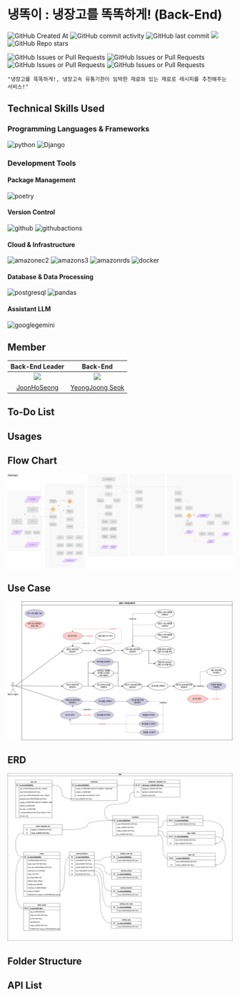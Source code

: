 # 냉똑이 : 냉장고를 똑똑하게! (Back-End)
![GitHub Created At](https://img.shields.io/github/created-at/OZ-Coding-School/oz_03_main-002-BE)
![GitHub commit activity](https://img.shields.io/github/commit-activity/t/OZ-Coding-School/oz_03_main-002-BE)
![GitHub last commit](https://img.shields.io/github/last-commit/OZ-Coding-School/oz_03_main-002-BE)
<a href="https://hits.seeyoufarm.com"><img src="https://hits.seeyoufarm.com/api/count/incr/badge.svg?url=https://github.com/OZ-Coding-School/oz_03_main-002-BE&count_bg=%23D2F3FF&title_bg=%235EEAFF&icon=&icon_color=%23E7E7E7&title=Hits&edge_flat=false"/></a>
![GitHub Repo stars](https://img.shields.io/github/stars/OZ-Coding-School/oz_03_main-002-BE)


![GitHub Issues or Pull Requests](https://img.shields.io/github/issues/OZ-Coding-School/oz_03_main-002-BE)
![GitHub Issues or Pull Requests](https://img.shields.io/github/issues-closed/OZ-Coding-School/oz_03_main-002-BE)
![GitHub Issues or Pull Requests](https://img.shields.io/github/issues-pr/OZ-Coding-School/oz_03_main-002-BE)
![GitHub Issues or Pull Requests](https://img.shields.io/github/issues-pr-closed/OZ-Coding-School/oz_03_main-002-BE)

```
"냉장고를 똑똑하게!, 냉장고속 유통기한이 임박한 재료와 있는 재료로 레시피를 추천해주는 서비스!"
```

## Technical Skills Used
### Programming Languages & Frameworks
![python](https://img.shields.io/badge/python-1D9FD7?style=for-the-badge&logo=python&logoColor=white)
![Django](https://img.shields.io/badge/django-%23092E20.svg?style=for-the-badge&logo=django&logoColor=white)

### Development Tools
#### Package Management
![poetry](https://img.shields.io/badge/poetry-%2360A5FA.svg?style=for-the-badge&logo=poetry&logoColor=white)
#### Version Control
![github](https://img.shields.io/badge/github-%23181717.svg?style=for-the-badge&logo=github&logoColor=white)
![githubactions](https://img.shields.io/badge/githubactions-%232088FF.svg?style=for-the-badge&logo=githubactions&logoColor=white)
#### Cloud & Infrastructure
![amazonec2](https://img.shields.io/badge/amazonec2-%23FF9900.svg?style=for-the-badge&logo=amazonec2&logoColor=white)
![amazons3](https://img.shields.io/badge/amazons3-%23569A31.svg?style=for-the-badge&logo=amazons3&logoColor=white)
![amazonrds](https://img.shields.io/badge/amazonrds-%23527FFF.svg?style=for-the-badge&logo=amazonrds&logoColor=white)
![docker](https://img.shields.io/badge/docker-%23527FFF.svg?style=for-the-badge&logo=docker&logoColor=white)

#### Database & Data Processing
![postgresql](https://img.shields.io/badge/postgresql-%234169E1.svg?style=for-the-badge&logo=postgresql&logoColor=white)
![pandas](https://img.shields.io/badge/pandas-%23150458.svg?style=for-the-badge&logo=pandas&logoColor=white)

#### Assistant LLM
![googlegemini](https://img.shields.io/badge/googlegemini-%238E75B2.svg?style=for-the-badge&logo=googlegemini&logoColor=white)


## Member

|Back-End Leader|Back-End|
|:---:|:---:|
|[<img src="https://avatars.githubusercontent.com/u/87454608?v=4" width="100">](https://github.com/JoonHoSeong)|[<img src="https://avatars.githubusercontent.com/u/164370715?v=4" width="100">](https://github.com/Moon-Nights)|
|[JoonHoSeong](https://github.com/JoonHoSeong)|[YeongJoong Seok](https://github.com/Moon-Nights)|

## To-Do List

## Usages

## Flow Chart
<img src='https://github.com/OZ-Coding-School/oz_03_main-002-BE/blob/main/images/flowchart.png'>

## Use Case
<img src='https://github.com/OZ-Coding-School/oz_03_main-002-BE/blob/main/images/UseCase.png'>

## ERD
<img src='https://github.com/OZ-Coding-School/oz_03_main-002-BE/blob/main/images/ERD.png'>

## Folder Structure

## API List
